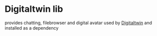 # Digitaltwin lib

provides chatting, filebrowser and digital avatar
used by [Digitaltwin](https://github.com/threefoldtech/digitaltwin) and installed as a dependency
